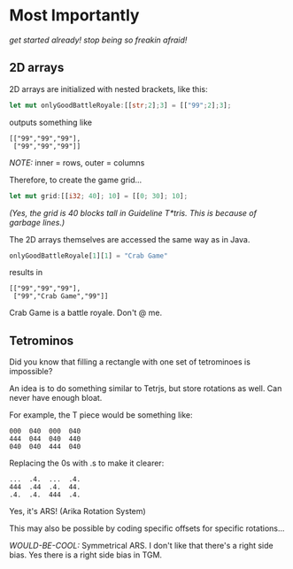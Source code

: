 # Most Importantly
*get started already! stop being so freakin afraid!*

## 2D arrays
2D arrays are initialized with nested brackets, like this:

```rust
let mut onlyGoodBattleRoyale:[[str;2];3] = [["99";2];3];
```
outputs something like
```
[["99","99","99"],
 ["99","99","99"]]
```

*NOTE:* inner = rows, outer = columns

Therefore, to create the game grid...

```rust
let mut grid:[[i32; 40]; 10] = [[0; 30]; 10];
```

_(Yes, the grid is 40 blocks tall in Guideline T*tris. This is because of garbage lines.)_

The 2D arrays themselves are accessed the same way as in Java.
```rust
onlyGoodBattleRoyale[1][1] = "Crab Game"
```
results in
```
[["99","99","99"],
 ["99","Crab Game","99"]]
```

Crab Game is a battle royale. Don't @ me.

## Tetrominos
Did you know that filling a rectangle with one set of tetrominoes is impossible?

An idea is to do something similar to Tetrjs, but store rotations as well. Can never have enough bloat.

For example, the T piece would be something like:
```
000  040  000  040
444  044  040  440
040  040  444  040
```

Replacing the 0s with .s to make it clearer:
```
...  .4.  ...  .4.
444  .44  .4.  44.
.4.  .4.  444  .4.
```

Yes, it's ARS! (Arika Rotation System)

This may also be possible by coding specific offsets for specific rotations...

*WOULD-BE-COOL:* Symmetrical ARS. I don't like that there's a right side bias. Yes there is a right side bias in TGM.